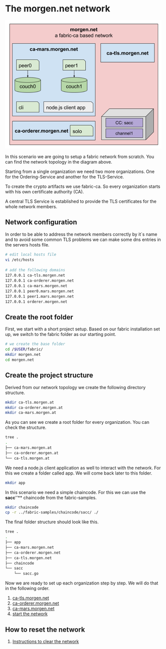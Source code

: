# The morgen.net network
![morgen.net](../../img/the-morgen.net-network.png "morgen.net")

In this scenario we are going to setup a fabric network from scratch. You can find the network topology in the diagram above.

Starting from a single organization we need two more organizations. One for the Ordering-Service and another for the TLS-Service.

To create the crypto artifacts we use fabric-ca. So every organization starts with his own certificate authority (CA).

A central TLS Service is established to provide the TLS certificates for the whole network members.

## Network configuration
In order to be able to address the network members correctly by it`s name and to avoid some common TLS problems we can make some dns entries in the servers hosts file.

```bash
# edit local hosts file
vi /etc/hosts

# add the following domains
127.0.0.1 ca-tls.morgen.net
127.0.0.1 ca-orderer.morgen.net
127.0.0.1 ca-mars.morgen.net
127.0.0.1 peer0.mars.morgen.net
127.0.0.1 peer1.mars.morgen.net
127.0.0.1 orderer.morgen.net
```

## Create the root folder
First, we start with a short project setup. Based on our fabric installation set up, we switch to the fabric folder as our starting point.
```bash
# we create the base folder 
cd /$USER/fabric/
mkdir morgen.net
cd morgen.net
```

## Create the project structure
Derived from our network topology we create the following directory structure.

```bash
mkdir ca-tls.morgen.at
mkdir ca-orderer.morgen.at
mkdir ca-mars.morgen.at
```
As you can see we create a root folder for every organization. You can check the structure.
```bash
tree .
.
├── ca-mars.morgen.at
├── ca-orderer.morgen.at
└── ca-tls.morgen.at
```

We need a node.js client application as well to interact with the network. For this we create a folder called app. We will come back later to this folder.
```bash
mkdir app
```
In this scenario we need a simple chaincode. For this we can use the **sacc**''** chaincode from the fabric-samples. 

```bash
mkdir chaincode
cp -r ../fabric-samples/chaincode/sacc/ ./
```
The final folder structure should look like this.
```bash
tree .
.
├── app
├── ca-mars.morgen.net
├── ca-orderer.morgen.net
├── ca-tls.morgen.net
├── chaincode
└── sacc
    └── sacc.go
```

Now we are ready to set up each organization step by step. We will do that in the following order.

1. [ca-tls.morgen.net](./ca-tls.morgen.net/index.md)
2. [ca-orderer.morgen.net](./ca-orderer.morgen.net/index.md)
3. [ca-mars.morgen.net](./ca-mars.morgen.net/index.md)
4. [start the network](./index2.md)

## How to reset the network
1. [Instructions to clear the network](./clearSetup.md)











